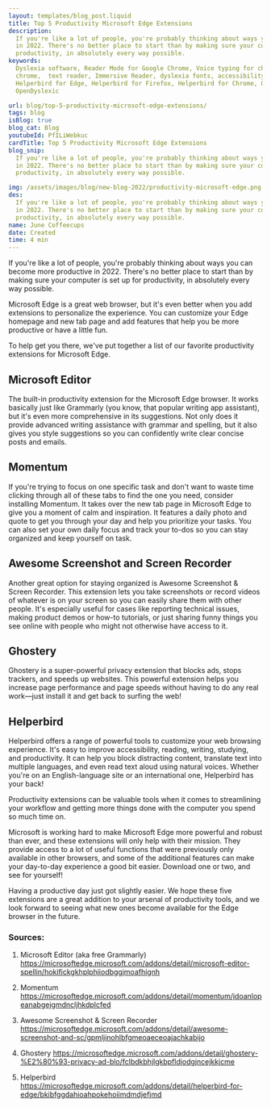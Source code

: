 ```yaml
---
layout: templates/blog_post.liquid
title: Top 5 Productivity Microsoft Edge Extensions
description:
  If you're like a lot of people, you're probably thinking about ways you can become more productive
  in 2022. There's no better place to start than by making sure your computer is set up for
  productivity, in absolutely every way possible.
keywords:
  Dyslexia software, Reader Mode for Google Chrome, Voice typing for chrome, Text to speech for
  chrome,  text reader, Immersive Reader, dyslexia fonts, accessibility software, dyslexia software,
  Helperbird for Edge, Helperbird for Firefox, Helperbird for Chrome, Opendyslexic for Chrome,
  OpenDyslexic

url: blog/top-5-productivity-microsoft-edge-extensions/
tags: blog
isBlog: true
blog_cat: Blog
youtubeId: PfILiWebkuc
cardTitle: Top 5 Productivity Microsoft Edge Extensions
blog_snip:
  If you're like a lot of people, you're probably thinking about ways you can become more productive
  in 2022. There's no better place to start than by making sure your computer is set up for
  productivity, in absolutely every way possible.

img: /assets/images/blog/new-blog-2022/productivity-microsoft-edge.png
des:
  If you're like a lot of people, you're probably thinking about ways you can become more productive
  in 2022. There's no better place to start than by making sure your computer is set up for
  productivity, in absolutely every way possible.
name: June Coffeecups
date: Created
time: 4 min
---
```


If you're like a lot of people, you're probably thinking about ways you can become more productive
in 2022. There's no better place to start than by making sure your computer is set up for
productivity, in absolutely every way possible.

Microsoft Edge is a great web browser, but it's even better when you add extensions to personalize
the experience. You can customize your Edge homepage and new tab page and add features that help you
be more productive or have a little fun.

To help get you there, we've put together a list of our favorite productivity extensions for
Microsoft Edge.

## Microsoft Editor

The built-in productivity extension for the Microsoft Edge browser. It works basically just like
Grammarly (you know, that popular writing app assistant), but it's even more comprehensive in its
suggestions. Not only does it provide advanced writing assistance with grammar and spelling, but it
also gives you style suggestions so you can confidently write clear concise posts and emails.

## Momentum

If you're trying to focus on one specific task and don't want to waste time clicking through all of
these tabs to find the one you need, consider installing Momentum. It takes over the new tab page in
Microsoft Edge to give you a moment of calm and inspiration. It features a daily photo and quote to
get you through your day and help you prioritize your tasks. You can also set your own daily focus
and track your to-dos so you can stay organized and keep yourself on task.

## Awesome Screenshot and Screen Recorder

Another great option for staying organized is Awesome Screenshot & Screen Recorder. This extension
lets you take screenshots or record videos of whatever is on your screen so you can easily share
them with other people. It's especially useful for cases like reporting technical issues, making
product demos or how-to tutorials, or just sharing funny things you see online with people who might
not otherwise have access to it.

## Ghostery

Ghostery is a super-powerful privacy extension that blocks ads, stops trackers, and speeds up
websites. This powerful extension helps you increase page performance and page speeds without having
to do any real work—just install it and get back to surfing the web!

## Helperbird

Helperbird offers a range of powerful tools to customize your web browsing experience. It's easy to
improve accessibility, reading, writing, studying, and productivity. It can help you block
distracting content, translate text into multiple languages, and even read text aloud using natural
voices. Whether you're on an English-language site or an international one, Helperbird has your
back!

Productivity extensions can be valuable tools when it comes to streamlining your workflow and
getting more things done with the computer you spend so much time on.

Microsoft is working hard to make Microsoft Edge more powerful and robust than ever, and these
extensions will only help with their mission. They provide access to a lot of useful functions that
were previously only available in other browsers, and some of the additional features can make your
day-to-day experience a good bit easier. Download one or two, and see for yourself!

Having a productive day just got slightly easier. We hope these five extensions are a great addition
to your arsenal of productivity tools, and we look forward to seeing what new ones become available
for the Edge browser in the future.

### Sources:

1. Microsoft Editor (aka free Grammarly)
   https://microsoftedge.microsoft.com/addons/detail/microsoft-editor-spellin/hokifickgkhplphjiodbggjmoafhignh

2. Momentum
   https://microsoftedge.microsoft.com/addons/detail/momentum/jdoanlopeanabgejgmdncljhkdplcfed

3. Awesome Screenshot & Screen Recorder
   https://microsoftedge.microsoft.com/addons/detail/awesome-screenshot-and-sc/gpmljinohlbfgmeoaeceoajachkabijo

4. Ghostery
   https://microsoftedge.microsoft.com/addons/detail/ghostery-%E2%80%93-privacy-ad-blo/fclbdkbhjlgkbpfldjodgjncejkkjcme
5. Helperbird
   https://microsoftedge.microsoft.com/addons/detail/helperbird-for-edge/bkibfggdahioahpokehoiimdmdjefjmd
